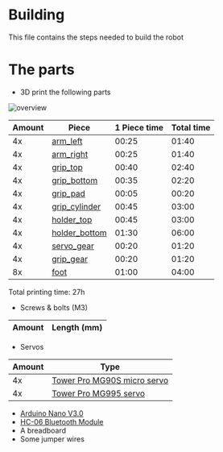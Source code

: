 # Building
This file contains the steps needed to build the robot

# The parts

* 3D print the following parts

![overview](https://raw.githubusercontent.com/twinone/rubik-robot/master/scad/overview.png)

Amount | Piece | 1 Piece time | Total time
--- | --- | --- | ---
4x | [arm_left](https://github.com/twinone/rubik-robot/blob/master/scad/build/arm_left.stl) | 00:25 | 01:40 
4x | [arm_right](https://github.com/twinone/rubik-robot/blob/master/scad/build/arm_right.stl) | 00:25 | 01:40
4x | [grip_top](https://github.com/twinone/rubik-robot/blob/master/scad/build/grip_top.stl) | 00:40 | 02:40
4x | [grip_bottom](https://github.com/twinone/rubik-robot/blob/master/scad/build/grip_bottom.stl) | 00:35 | 02:20
4x | [grip_pad](https://github.com/twinone/rubik-robot/blob/master/scad/build/grip_pad.stl) | 00:05 | 00:20
4x | [grip_cylinder](https://github.com/twinone/rubik-robot/blob/master/scad/build/grip_cylinder.stl) | 00:45 | 03:00
4x | [holder_top](https://github.com/twinone/rubik-robot/blob/master/scad/build/holder_top.stl) | 00:45 | 03:00
4x | [holder_bottom](https://github.com/twinone/rubik-robot/blob/master/scad/build/holder_bottom.stl) | 01:30 | 06:00
4x | [servo_gear](https://github.com/twinone/rubik-robot/blob/master/scad/build/servo_gear.stl) | 00:20 | 01:20
4x | [grip_gear](https://github.com/twinone/rubik-robot/blob/master/scad/build/grip_gear.stl) | 00:20 | 01:20
8x | [foot](https://github.com/twinone/rubik-robot/blob/master/scad/build/foot.stl) | 01:00 | 04:00

Total printing time: 27h

* Screws & bolts (M3)

Amount | Length (mm)
--- | ---

* Servos

Amount | Type
--- | ---
4x | [Tower Pro MG90S micro servo](http://www.aliexpress.com/item/New-MG90S-Gear-Metal-Servo-Micro-Servo-For-Boat-Car-Plane-Helicopter/32627521737.html)
4x | [Tower Pro MG995 servo](http://www.aliexpress.com/item/Towerpro-Servos-Digital-MG995-Servo-Metal-Gear-for-Arduino-Board-DIY-Smart-Vehicle-Helicopter-Airplane-Aeroplane/32465724289.html?spm=2114.01010208.3.20.8k8Rny&ws_ab_test=searchweb201556_0,searchweb201602_1_10037_10017_507_10032_401,searchweb201603_6&btsid=a9de8b50-e2ea-4e2f-8265-d85bdd6a58ad)

* [Arduino Nano V3.0](http://www.aliexpress.com/item/Nano-CH340-ATmega328P-MicroUSB-Compatible-for-Arduino-Nano-V3/32572612009.html?spm=2114.01010208.3.1.kR0wPs&ws_ab_test=searchweb201556_0,searchweb201602_1_10037_10017_507_10032_401,searchweb201603_6&btsid=996c5237-8b2a-4063-bbd8-3e84b59453f0)
* [HC-06 Bluetooth Module](http://www.aliexpress.com/item/Free-shipping-HC06-HC-06-Wireless-Serial-4-Pin-Bluetooth-RF-Transceiver-Module-RS232-TTL-for/32446248487.html?spm=2114.01010208.3.1.6oaKXn&ws_ab_test=searchweb201556_0,searchweb201602_1_10037_10017_507_10032_401,searchweb201603_6&btsid=b3f8c97e-f215-4245-b35a-6c0416e155e0)
* A breadboard
* Some jumper wires

